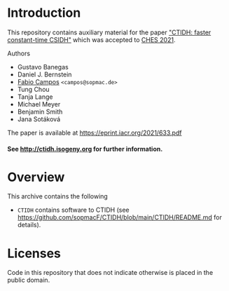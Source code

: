# Introduction 

This repository contains auxiliary material for the paper ["CTIDH: faster constant-time CSIDH"](https://eprint.iacr.org/2021/633) which was accepted to [CHES 2021](https://ches.iacr.org/2021/).

Authors
 - Gustavo Banegas
 - Daniel J. Bernstein
 - [Fabio Campos](https://www.sopmac.de/) `<campos@sopmac.de>` 
 - Tung Chou
 - Tanja Lange
 - Michael Meyer
 - Benjamin Smith
 - Jana Sotáková 

The paper is available at https://eprint.iacr.org/2021/633.pdf

#### See http://ctidh.isogeny.org for further information.

# Overview

This archive contains the following 
- `CTIDH` contains software to CTIDH (see https://github.com/sopmacF/CTIDH/blob/main/CTIDH/README.md for details).

# Licenses

Code in this repository that does not indicate otherwise is placed in the public domain. 


